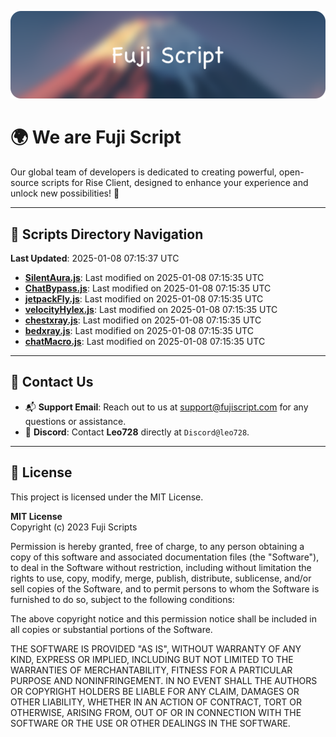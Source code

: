 ![Banner](.github/b.webp)

# 🌍 **We are Fuji Script**

Our global team of developers is dedicated to creating powerful, open-source scripts for Rise Client, designed to enhance your experience and unlock new possibilities! 🌟

---
<!-- SCRIPTS_NAVIGATION_START -->
## 📂 **Scripts Directory Navigation**

**Last Updated**: 2025-01-08 07:15:37 UTC

- **[SilentAura.js](scripts/SilentAura.js)**: Last modified on 2025-01-08 07:15:35 UTC
- **[ChatBypass.js](scripts/ChatBypass.js)**: Last modified on 2025-01-08 07:15:35 UTC
- **[jetpackFly.js](scripts/jetpackFly.js)**: Last modified on 2025-01-08 07:15:35 UTC
- **[velocityHylex.js](scripts/velocityHylex.js)**: Last modified on 2025-01-08 07:15:35 UTC
- **[chestxray.js](scripts/chestxray.js)**: Last modified on 2025-01-08 07:15:35 UTC
- **[bedxray.js](scripts/bedxray.js)**: Last modified on 2025-01-08 07:15:35 UTC
- **[chatMacro.js](scripts/chatMacro.js)**: Last modified on 2025-01-08 07:15:35 UTC

<!-- SCRIPTS_NAVIGATION_END -->

---

## 💬 **Contact Us**  
- 📬 **Support Email**: Reach out to us at [support@fujiscript.com](mailto:support@fujiscript.com) for any questions or assistance.  
- 💬 **Discord**: Contact **Leo728** directly at `Discord@leo728`.

---

## 📜 **License**

This project is licensed under the MIT License.  

**MIT License**  
Copyright (c) 2023 Fuji Scripts  

Permission is hereby granted, free of charge, to any person obtaining a copy of this software and associated documentation files (the "Software"), to deal in the Software without restriction, including without limitation the rights to use, copy, modify, merge, publish, distribute, sublicense, and/or sell copies of the Software, and to permit persons to whom the Software is furnished to do so, subject to the following conditions:  

The above copyright notice and this permission notice shall be included in all copies or substantial portions of the Software.  

THE SOFTWARE IS PROVIDED "AS IS", WITHOUT WARRANTY OF ANY KIND, EXPRESS OR IMPLIED, INCLUDING BUT NOT LIMITED TO THE WARRANTIES OF MERCHANTABILITY, FITNESS FOR A PARTICULAR PURPOSE AND NONINFRINGEMENT. IN NO EVENT SHALL THE AUTHORS OR COPYRIGHT HOLDERS BE LIABLE FOR ANY CLAIM, DAMAGES OR OTHER LIABILITY, WHETHER IN AN ACTION OF CONTRACT, TORT OR OTHERWISE, ARISING FROM, OUT OF OR IN CONNECTION WITH THE SOFTWARE OR THE USE OR OTHER DEALINGS IN THE SOFTWARE.  
